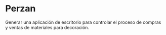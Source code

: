 # Perzan
Generar una aplicación de escritorio para controlar el proceso de compras y ventas de materiales para decoración.
